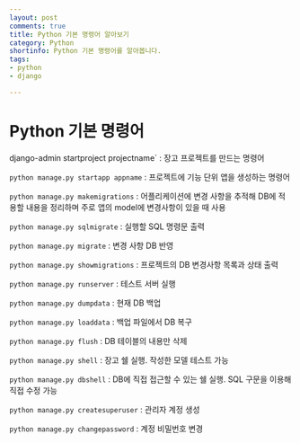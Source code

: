 ```yaml
---
layout: post
comments: true
title: Python 기본 명령어 알아보기
category: Python
shortinfo: Python 기본 명령어를 알아봅니다.
tags:
- python
- django

---
```




# Python 기본 명령어



django-admin startproject projectname` : 장고  프로젝트를 만드는 명령어

`python manage.py startapp appname` : 프로젝트에 기능 단위 앱을 생성하는 명령어

`python manage.py makemigrations` : 어플리케이션에 변경 사항을 추적해 DB에 적용할 내용을 정리하며 주로 앱의 model에 변경사항이 있을 때 사용

`python manage.py sqlmigrate` : 실행할 SQL 명령문 출력

`python manage.py migrate` : 변경 사항 DB 반영

`python manage.py showmigrations` : 프로젝트의 DB 변경사항 목록과 상태 출력

`python manage.py runserver` : 테스트 서버 실행

`python manage.py dumpdata` : 현재 DB 백업

`python manage.py loaddata` : 백업 파일에서 DB 복구

`python manage.py flush` : DB 테이블의 내용만 삭제

`python manage.py shell` : 장고 쉘 실행. 작성한 모델 테스트 가능

`python manage.py dbshell` : DB에 직접 접근할 수 있는 쉘 실행. SQL 구문을 이용해 직접 수정 가능

`python manage.py createsuperuser` : 관리자 계정 생성

`python manage.py changepassword` : 계정 비밀번호 변경  